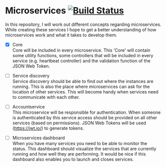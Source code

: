 # Microservices [![Build Status](https://travis-ci.org/NielsB95/Microservices.svg?branch=master)](https://travis-ci.org/NielsB95/Microservices)

In this repository, I will work out different concepts regarding microservices. While creating these services I hope to get a better understanding of how microservices work and what it takes to develop them.

- [X] Core<br/>
Core will be included in every microservice. This 'Core' will contain some utility functions, some controllers that will be included in every service (e.g. heartbeat controller) and the validation function of the JSON Web Token. 

- [ ] Service discovery<br/>
Service discovery should be able to find out where the instances are running. This is also the place where microservices can ask for the location of other services. This will become handy when services need to communicate with each other.

- [ ] Accountservice<br/>
This microservice will be responsible for authentication. When someone is authenticated by this service access should be provided on all other services (based on permissions). JSON Web Tokens will be used (https://jwt.io/) to generate tokens.

- [ ] Microservices dashboard<br/>
When you have many services you need to be able to monitor the status. This dashboard should visualize the services that are currently running and how well they are performing. It would be nice if this dashboard also enables you to launch and closes services.
